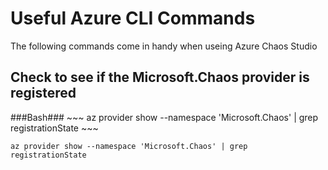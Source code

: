 # Useful Azure CLI Commands
The following commands come in handy when useing Azure Chaos Studio

## Check to see if the Microsoft.Chaos provider is registered <br>

###Bash###
    ~~~
    az provider show --namespace 'Microsoft.Chaos' | grep registrationState
    ~~~

    az provider show --namespace 'Microsoft.Chaos' | grep registrationState
    
    
